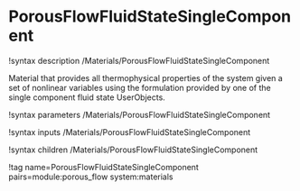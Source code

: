 # PorousFlowFluidStateSingleComponent

!syntax description /Materials/PorousFlowFluidStateSingleComponent

Material that provides all thermophysical properties of the system given a set
of nonlinear variables using the formulation provided by one of the single component
fluid state UserObjects.

!syntax parameters /Materials/PorousFlowFluidStateSingleComponent

!syntax inputs /Materials/PorousFlowFluidStateSingleComponent

!syntax children /Materials/PorousFlowFluidStateSingleComponent

!tag name=PorousFlowFluidStateSingleComponent pairs=module:porous_flow system:materials
